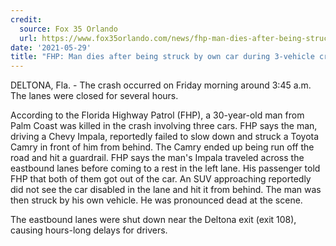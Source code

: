 ```yaml
---
credit:
  source: Fox 35 Orlando
  url: https://www.fox35orlando.com/news/fhp-man-dies-after-being-struck-by-own-car-during-3-vehicle-crash-on-i-4
date: '2021-05-29'
title: "FHP: Man dies after being struck by own car during 3-vehicle crash on I-4"
---
```

DELTONA, Fla. - The crash occurred on Friday morning around 3:45 a.m. The lanes were closed for several hours. 

According to the Florida Highway Patrol (FHP), a 30-year-old man from Palm Coast was killed in the crash involving three cars. FHP says the man, driving a Chevy Impala, reportedly failed to slow down and struck a Toyota Camry in front of him from behind. The Camry ended up being run off the road and hit a guardrail. FHP says the man's Impala traveled across the eastbound lanes before coming to a rest in the left lane. His passenger told FHP that both of them got out of the car. An SUV approaching reportedly did not see the car disabled in the lane and hit it from behind. The man was then struck by his own vehicle. He was pronounced dead at the scene. 

The eastbound lanes were shut down near the Deltona exit (exit 108), causing hours-long delays for drivers. 
